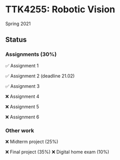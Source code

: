 # TTK4255: Robotic Vision
Spring 2021

## Status

### Assignments (30%)
:white_check_mark:  Assignment 1

:white_check_mark:  Assignment 2  (deadline 21.02)

:white_check_mark:  Assignment 3

:x:  Assignment 4

:x:  Assignment 5

:x:  Assignment 6

### Other work

:x:  Midterm project (25%)

:x:  Final project (35%)
:x:  Digital home exam (10%)
